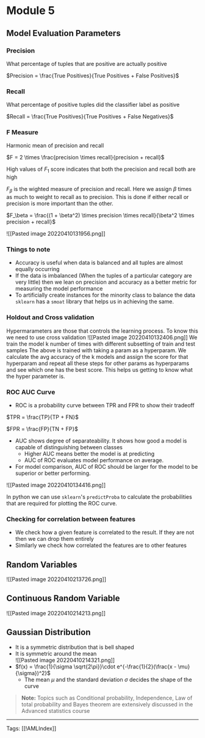# Module 5

## Model Evaluation Parameters
### Precision
What percentage of tuples that are positive are actually positive

$Precision = \frac{True Positives}{True Positives + False Positives}$

### Recall
What percentage of positive tuples did the classifier label as positive

$Recall = \frac{True Positives}{True Positives + False Negatives}$

### F Measure
Harmonic mean of precision and recall

$F = 2 \times \frac{precision \times recall}{precision + recall}$

High values of $F_1$ score indicates that both the precision and recall both are high

$F_\beta$ is the wighted measure of precision and recall. Here we assign $\beta$ times as much to weight to recall as to precision. This is done if either recall or precision is more important than the other.

$F_\beta = \frac{(1 + \beta^2) \times precision \times recall}{\beta^2 \times precision + recall}$

![[Pasted image 20220410131956.png]]

### Things to note
- Accuracy is useful when data is balanced and all tuples are almost equally occurring
- If the data is imbalanced (When the tuples of a particular category are very little) then we lean on precision and accuracy as a better metric for measuring the model performance
- To artificially create instances for the minority class to balance the data `sklearn` has a `smoat` library that helps us in achieving the same.

### Holdout and Cross validation
Hypermarameters are those that controls the learning process. To know this we need to use cross validation 
![[Pasted image 20220410132406.png]]
We train the model k number of times with different subsetting of train and test samples
The above is trained with taking a param as a hyperparam. We calculate the avg accuracy of the k models and assign the score for that hyperparam and repeat all these steps for other params as hyperparams and see which one has the best score. This helps us getting to know what the hyper parameter is.

### ROC AUC Curve
- ROC is a probability curve between TPR and FPR to show their tradeoff

$TPR = \frac{TP}{TP + FN}$

$FPR = \frac{FP}{TN + FP}$

- AUC shows degree of separateability. It shows how good a model is capable of distinguishing between classes
	- Higher AUC means better the model is at predicting
	- AUC of ROC evaluates model performance on average.
- For model comparison, AUC of ROC should be larger for the model to be superior or better performing.

![[Pasted image 20220410134416.png]]

In python we can use `sklearn`'s `predictProba` to calculate the probabilities that are required for plotting the ROC curve.

### Checking for correlation between features
- We check how a given feature is correlated to the result. If they are not then we can drop them entirely
- Similarly we check how correlated the features are to other features

## Random Variables
![[Pasted image 20220410213726.png]]

## Continuous Random Variable
![[Pasted image 20220410214213.png]]

## Gaussian Distribution
- It is a symmetric distribution that is bell shaped
- It is symmetric around the mean </br> ![[Pasted image 20220410214321.png]]
- $f(x) = \frac{1}{\sigma \sqrt{2\pi}}\cdot e^{-\frac{1}{2}(\frac{x - \mu}{\sigma})^2}$
	- The mean $\mu$ and the standard deviation $\sigma$ decides the shape of the curve

> **Note:** Topics such as Conditional probability, Independence, Law of total probability and Bayes theorem are extensively discussed in the Advanced statistics course




---
Tags: [[!AMLIndex]]